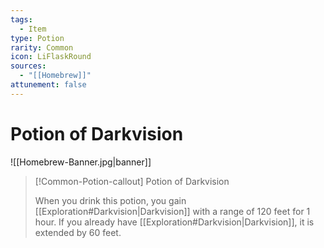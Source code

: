 ```yaml
---
tags:
  - Item
type: Potion
rarity: Common
icon: LiFlaskRound
sources:
  - "[[Homebrew]]"
attunement: false
---
```


# Potion of Darkvision

![[Homebrew-Banner.jpg|banner]]
>[!Common-Potion-callout] Potion of Darkvision
>
>When you drink this potion, you gain [[Exploration#Darkvision|Darkvision]] with a range of 120 feet for 1 hour. If you already have [[Exploration#Darkvision|Darkvision]], it is extended by 60 feet.

